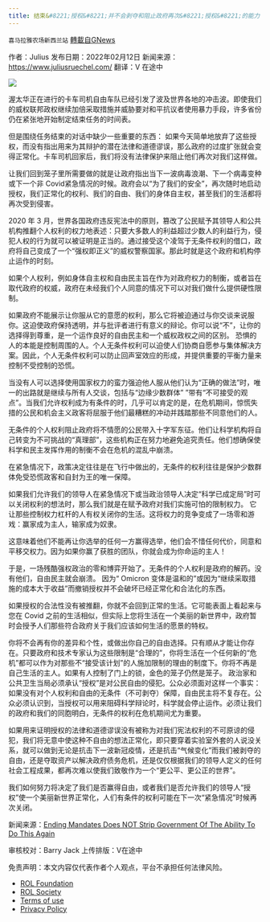 ```yaml
---
title: 结束&#8221;授权&#8221;并不会剥夺和阻止政府再次&#8221;授权&#8221;的能力
---
```

`喜马拉雅农场新西兰站` [轉載自GNews](https://gnews.org/zh-hans/1993832/)

作者：Julius
发布日期：2022年02月12日
新闻来源：https://www.juliusruechel.com/
翻译：V 在途中

![](https://assets.gnews.org/wp-content/uploads/2022/02/2121.jpg)

渥太华正在进行的卡车司机自由车队已经引发了波及世界各地的冲击波。即使我们的威权联邦政权继续加倍采取措施并威胁要对和平抗议者使用暴力手段，许多省份仍在紧张地开始制定结束任务的时间表。

但是围绕任务结束的对话中缺少一些重要的东西：
如果今天简单地放弃了这些授权，而没有指出用来为其辩护的潜在法律和道德谬误，那么政府的过度扩张就会变得正常化。卡车司机回家后，我们将没有法律保护来阻止他们再次对我们这样做。

让我们回到笼子里所需要做的就是让政府指出当下一波病毒浪潮、下一个病毒变种或下一个非 Covid紧急情况的时候。政府会以“为了我们的安全”，再次随时地启动授权，我们正常化的权利、我们的自由、我们的身体自主权，甚至我们的生活都将再次受到侵害。

2020 年 3 月，世界各国政府违反宪法中的原则，篡改了公民赋予其领导人和公共机构推翻个人权利的权力地表述：只要大多数人的利益超过少数人的利益行为，侵犯人权的行为就可以被证明是正当的。通过接受这个凌驾于无条件权利的借口，政府将自己变成了一个“强权即正义”的威权警察国家。那此时就是这个政府和机构停止运作的时刻。

如果个人权利，例如身体自主权和自由民主旨在作为对政府权力的制衡，或者旨在取代政府的权威，政府在未经我们个人同意的情况下可以对我们做什么提供硬性限制。

如果政府不能展示让你服从它的意愿的权利，那么它将被迫通过与你交谈来说服你。这迫使政府保持透明，并与批评者进行有意义的辩论。你可以说“不”，让你的选择得到尊重，是一个运作良好的自由民主和一个威权政权之间的区别。
恐惧的人的本能是控制周围的人。个人无条件权利可以迫使人们协商自愿参与集体解决方案。因此，个人无条件权利可以防止回声室效应的形成，并提供重要的平衡力量来控制不受控制的恐慌。

当没有人可以选择使用国家权力的蛮力强迫他人服从他们认为“正确的做法”时，唯一的出路就是继续与所有人交谈，包括与“边缘少数群体” ”带有“不可接受的观点”。当我们允许权利成为有条件的时，几乎可以肯定的是，在危机期间，惊慌失措的公民和机会主义政客将屈服于他们最糟糕的冲动并践踏那些不同意他们的人。

无条件的个人权利阻止政府将不情愿的公民带入十字军东征。他们让科学机构将自己转变为不可挑战的“真理部”，这些机构正在努力地避免追究责任。他们想确保使科学和民主发挥作用的制衡不会在危机的混乱中崩溃。

在紧急情况下，政策决定往往是在飞行中做出的，无条件的权利往往是保护少数群体免受恐慌政客和自封为王的唯一保障。

如果我们允许我们的领导人在紧急情况下或当政治领导人决定“科学已成定局”时可以关闭权利的想法时，那么我们就是在赋予政府对我们实施可怕的限制权力。
它让那些控制权力杠杆的人有权关闭你的生活。这将权力的竞争变成了一场零和游戏：赢家成为主人，输家成为奴隶。

这意味着他们不能再让你选举的任何一方赢得选举，他们会不惜任何代价，同意和平移交权力。因为如果你赢了获胜的团队，你就会成为你命运的主人！

于是，一场残酷强权政治的零和博弈开始了。无条件的个人权利是政府的解药。没有他们，自由民主就会崩溃。
因为“ Omicron 变体是温和的”或因为“继续采取措施的成本大于收益”而撤销授权并不会破坏已经正常化和合法化的东西。

如果授权的合法性没有被推翻，你就不会回到正常的生活。它可能表面上看起来与您在 Covid 之前的生活相似，但实际上您将生活在一个美丽的新世界中，政府暂时会授予人们那些符合政府关于我们应该如何生活的愿景的特权。

你将不会再有你的差异和个性，或做出你自己的自由选择。只有顺从才能让你存在。只要政府和技术专家认为这些限制是“合理的”，你将生活在一个任何新的“危机”都可以作为对那些不“接受该计划”的人施加限制的理由的制度下。你将不再是自己生活的主人。如果有人控制了门上的锁，金色的笼子仍然是笼子。
政治家和公共卫生当局必须承认“授权”是对公民自由的侵犯。公众必须面对这样一个事实：如果没有对个人权利和自由的无条件（不可剥夺）保障，自由民主将不复存在。公众必须认识到，当授权可以用来阻碍科学辩论时，科学就会停止运作。必须让我们的政府和我们的同胞明白，无条件的权利在危机期间尤为重要。

如果用来证明授权的法律和道德谬误没有被称为对我们宪法权利的不可原谅的侵犯，我们将无意中使这种不自由的想法正常化，即只要穿着实验室外套的人说没关系，就可以做到无论是抗击下一波新冠疫情，还是抗击“气候变化”而我们被剥夺的自由，还是夺取资产以解决政府债务危机，还是仅仅根据我们的领导人定义的任何社会工程成果，都再次难以使我们致敬作为一个“更公平、更公正的世界”。

我们如何努力将决定了我们是否赢得自由，或者我们是否允许我们的领导人“授权”使一个美丽新世界正常化，人们有条件的权利可能在下一次“紧急情况”时候再次关闭。

新闻来源：[Ending Mandates Does NOT Strip Government Of The Ability To Do This Again](https://humansbefree.com/2022/02/ending-mandates-does-not-strip-government-of-the-ability-to-do-this-again.html)

审核校对：Barry Jack
上传排版：V在途中

 

免责声明：本文内容仅代表作者个人观点，平台不承担任何法律风险。

- [ROL Foundation](https://rolfoundation.org/)
- [ROL Society](https://rolsociety.org/)
- [Terms of use](https://gnews.org/terms-of-use-3/)
- [Privacy Policy](https://gnews.org/privacy-policy/)
